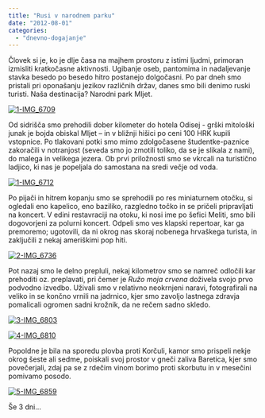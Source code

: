```yaml
---
title: "Rusi v narodnem parku"
date: "2012-08-01"
categories:
  - "dnevno-dogajanje"
---
```


Človek si je, ko je dlje časa na majhem prostoru z istimi ljudmi, primoran izmisliti kratkočasne aktivnosti. Ugibanje oseb, pantomima in nadaljevanje stavka besedo po besedo hitro postanejo dolgočasni. Po par dneh smo pristali pri oponašanju jezikov različnih držav, danes smo bili denimo ruski turisti. Naša destinacija? Narodni park Mljet.

[![1-IMG_6709](/images/balkan/1-img_6709.jpg "1-IMG_6709")](/images/balkan/1-img_6709.jpg)

Od sidrišča smo prehodili dober kilometer do hotela Odisej - grški mitološki junak je bojda obiskal Mljet – in v bližnji hišici po ceni 100 HRK kupili vstopnice. Po tlakovani potki smo mimo zdolgočasene študentke-paznice zakoračili v notranjost (seveda smo jo zmotili toliko, da se je slikala z nami), do malega in velikega jezera. Ob prvi priložnosti smo se vkrcali na turistično ladjico, ki nas je popeljala do samostana na sredi večje od voda.

[![1-IMG_6712](/images/balkan/1-img_6712.jpg "1-IMG_6712")](/images/balkan/1-img_6712.jpg)

Po pijači in hitrem kopanju smo se sprehodili po res miniaturnem otočku, si ogledali eno kapelico, eno baziliko, razgledno točko in se pričeli pripravljati na koncert. V edini restavraciji na otoku, ki nosi ime po šefici Meliti, smo bili dogovorjeni za polurni koncert. Odpeli smo ves klapski repertoar, kar ga premoremo; ugotovili, da ni okrog nas skoraj nobenega hrvaškega turista, in zaključili z nekaj ameriškimi pop hiti.

[![2-IMG_6736](/images/balkan/2-img_6736.jpg "2-IMG_6736")](/images/balkan/2-img_6736.jpg)

Pot nazaj smo le delno prepluli, nekaj kilometrov smo se namreč odločili kar prehoditi oz. preplavati, pri čemer je _Ružo moja crvena_ doživela svojo prvo podvodno izvedbo. Uživali smo v relativno neokrnjeni naravi, fotografirali na veliko in se končno vrnili na jadrnico, kjer smo zavoljo lastnega zdravja pomalicali ogromen sadni krožnik, da ne rečem sadno skledo.

[![3-IMG_6803](/images/balkan/3-img_6803.jpg "3-IMG_6803")](/images/balkan/3-img_6803.jpg)

[![4-IMG_6810](/images/balkan/4-img_6810.jpg "4-IMG_6810")](/images/balkan/4-img_6810.jpg)

Popoldne je bila na sporedu plovba proti Korčuli, kamor smo prispeli nekje okrog šeste ali sedme, poiskali svoj prostor v gneči zaliva Baretica, kjer smo povečerjali, zdaj pa se z rdečim vinom borimo proti skorbutu in v mesečini pomivamo posodo.

[![5-IMG_6859](/images/balkan/5-img_6859.jpg "5-IMG_6859")](/images/balkan/5-img_6859.jpg)

Še 3 dni…
